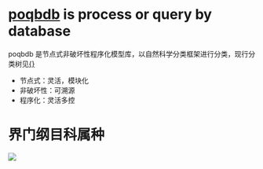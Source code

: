 # [poqbdb](poqbdb) is process or query by database

poqbdb 是节点式非破坏性程序化模型库，以自然科学分类框架进行分类，现行分类树见[{}](https://github.com/FofightFong/Learnrut)

* 节点式：灵活，模块化
* 非破坏性：可溯源
* 程序化：灵活多控

# 界门纲目科属种

![](mDrivEngine/kpcofgs.png)


